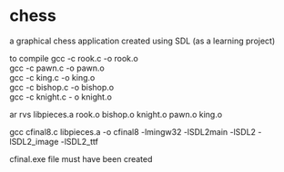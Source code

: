 # chess
a graphical chess application created using SDL (as a learning project)

to compile
gcc -c rook.c -o rook.o<br/>
gcc -c pawn.c -o pawn.o<br/>
gcc -c king.c -o king.o<br/>
gcc -c bishop.c -o bishop.o<br/>
gcc -c knight.c - o knight.o<br/>

ar rvs libpieces.a rook.o bishop.o knight.o pawn.o king.o<br/>

gcc cfinal8.c libpieces.a -o cfinal8 -lmingw32 -lSDL2main -lSDL2 -lSDL2_image -lSDL2_ttf<br/>

cfinal.exe file must have been created
